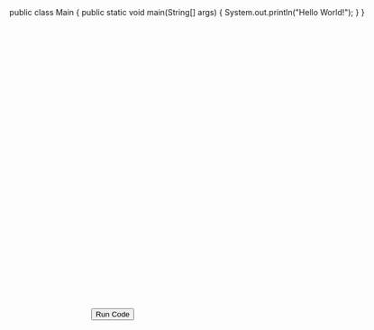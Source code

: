 <head>
<meta charset="UTF-8">
  <meta http-equiv="X-UA-Compatible" content="IE=edge,chrome=1">
  <title>Editor</title>
  <style type="text/css" media="screen">
    body {
        overflow: hidden;
    }

    #editor {
        margin: 0;
        top: 0;
        bottom: 0;
        left: 0;
        right: 0;
    }
  </style>
</head>




<form>
	<center>
	<div id="editor" style="width: 80vw; height: 500px;">public class Main {
	public static void main(String[] args) {
		System.out.println("Hello World!");
	}
}</div>
    <!-- <textarea id="code" style="width: 500px; height: 500px;"></textarea> -->
    <br/><br/>
    <button type="button" onclick="runCode()">Run Code</button>
    </center>
</form>

<!-- https://github.com/ajaxorg/ace-builds/blob/master/src-noconflict/ace.js -->
<script src="https://cdn.jsdelivr.net/npm/ace-builds@1.4.13/src-min/ace.js"></script>
<script>
    var editor = ace.edit("editor");
    editor.setTheme("ace/theme/twilight");
    editor.session.setMode("ace/mode/java");
</script>

<script>

    document.getElementById("code").style.width = "80vw";

    function runCode() {
	const API_URL = 'https://judge0-ce.p.rapidapi.com/';
	var code = editor.getValue();

	const headers = {
		'content-type': 'application/json',
		'x-rapidapi-key': 'cd81236483mshbc05c3041f1ca4cp1cfad3jsnb28e0b499ace',
		'x-rapidapi-host': 'judge0-ce.p.rapidapi.com',
	};

	const data = {
		source_code: code,
		language_id: 62, // Java language ID
		stdin: '',
	};

	fetch(API_URL + 'submissions', {
		method: 'POST',
		headers: headers,
		body: JSON.stringify(data),
	})
		.then((response) => response.json())
		.then((data) => {
			const submissionId = data.token;
			// Poll for submission status until it's completed
			let interval = setInterval(() => {
				fetch(API_URL + `submissions/${submissionId}?base64_encoded=true`, {
					headers: headers,
				})
					.then((response) => response.json())
					.then((data) => {
						if (data.status.id <= 2) {
							// Status is either "queued" or "processing"
							console.log('Status: ' + data.status.description);
						} else {
							clearInterval(interval);
							const output = atob(data.stdout);
							console.log('Output: ' + output);
						}
					})
					.catch((error) => {
						console.error(error);
					});
			}, 1000);
		})
		.catch((error) => {
			console.error(error);
		});
}
</script>

